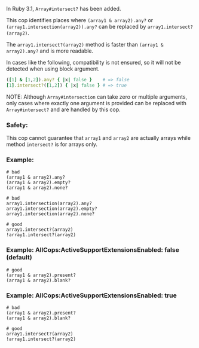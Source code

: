 In Ruby 3.1, `Array#intersect?` has been added.

This cop identifies places where `(array1 & array2).any?`
or `(array1.intersection(array2)).any?` can be replaced by
`array1.intersect?(array2)`.

The `array1.intersect?(array2)` method is faster than
`(array1 & array2).any?` and is more readable.

In cases like the following, compatibility is not ensured,
so it will not be detected when using block argument.

```ruby
([1] & [1,2]).any? { |x| false }    # => false
[1].intersect?([1,2]) { |x| false } # => true
```

NOTE: Although `Array#intersection` can take zero or multiple arguments,
only cases where exactly one argument is provided can be replaced with
`Array#intersect?` and are handled by this cop.

### Safety:

This cop cannot guarantee that `array1` and `array2` are
actually arrays while method `intersect?` is for arrays only.

### Example:
    # bad
    (array1 & array2).any?
    (array1 & array2).empty?
    (array1 & array2).none?

    # bad
    array1.intersection(array2).any?
    array1.intersection(array2).empty?
    array1.intersection(array2).none?

    # good
    array1.intersect?(array2)
    !array1.intersect?(array2)

### Example: AllCops:ActiveSupportExtensionsEnabled: false (default)
    # good
    (array1 & array2).present?
    (array1 & array2).blank?

### Example: AllCops:ActiveSupportExtensionsEnabled: true
    # bad
    (array1 & array2).present?
    (array1 & array2).blank?

    # good
    array1.intersect?(array2)
    !array1.intersect?(array2)
